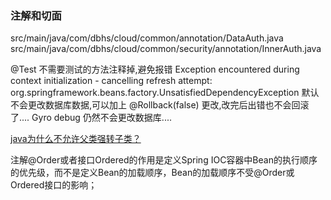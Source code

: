 ### 注解和切面

src/main/java/com/dbhs/cloud/common/annotation/DataAuth.java
src/main/java/com/dbhs/cloud/common/security/annotation/InnerAuth.java

@Test
不需要测试的方法注释掉,避免报错  Exception encountered during context initialization - cancelling refresh attempt: org.springframework.beans.factory.UnsatisfiedDependencyException
默认不会更改数据库数据,可以加上 @Rollback(false) 更改,改完后出错也不会回滚了....
Gyro debug 仍然不会更改数据库....

[java为什么不允许父类强转子类？](https://www.zhihu.com/question/471226793)

注解@Order或者接口Ordered的作用是定义Spring IOC容器中Bean的执行顺序的优先级，而不是定义Bean的加载顺序，Bean的加载顺序不受@Order或Ordered接口的影响；